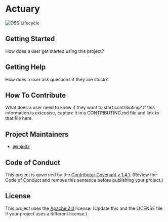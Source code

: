 # Actuary

![OSS Lifecycle](https://img.shields.io/osslifecycle/indeedeng-alpha/actuary.svg)

## Getting Started

How does a user get started using this project?

## Getting Help

How does a user ask questions if they are stuck?

## How To Contribute

What does a user need to know if they want to start contributing? If this information is extensive, capture it in a CONTRIBUTING.md file and link to that file here.

## Project Maintainers

* [@mjpitz](https://github.com/mjpitz)

## Code of Conduct

This project is governed by the [Contributor Covenant v 1.4.1](CODE_OF_CONDUCT.md). (Review the Code of Conduct and remove this sentence before publishing your project.)

## License

This project uses the [Apache 2.0](LICENSE) license. (Update this and the LICENSE file if your project uses a different license.)
